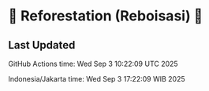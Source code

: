 
# 🌳 Reforestation (Reboisasi) 🌲

## Last Updated

GitHub Actions time: Wed Sep  3 10:22:09 UTC 2025

Indonesia/Jakarta time: Wed Sep  3 17:22:09 WIB 2025
